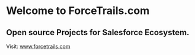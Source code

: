 # Welcome to ForceTrails.com

## Open source Projects for Salesforce Ecosystem.

Visit: www.forcetrails.com
